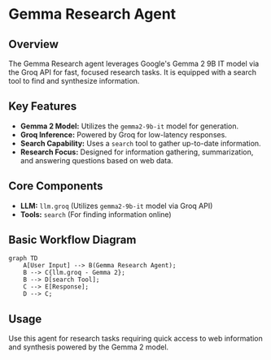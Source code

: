 # Gemma Research Agent

## Overview

The Gemma Research agent leverages Google's Gemma 2 9B IT model via the Groq API for fast, focused research tasks. It is equipped with a search tool to find and synthesize information.

## Key Features

*   **Gemma 2 Model:** Utilizes the `gemma2-9b-it` model for generation.
*   **Groq Inference:** Powered by Groq for low-latency responses.
*   **Search Capability:** Uses a `search` tool to gather up-to-date information.
*   **Research Focus:** Designed for information gathering, summarization, and answering questions based on web data.

## Core Components

*   **LLM:** `llm.groq` (Utilizes `gemma2-9b-it` model via Groq API)
*   **Tools:** `search` (For finding information online)

## Basic Workflow Diagram

```mermaid
graph TD
    A[User Input] --> B(Gemma Research Agent);
    B --> C{llm.groq - Gemma 2};
    B --> D[search Tool];
    C --> E[Response];
    D --> C;
```

## Usage

Use this agent for research tasks requiring quick access to web information and synthesis powered by the Gemma 2 model. 